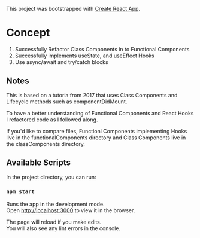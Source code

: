 This project was bootstrapped with [Create React App](https://github.com/facebook/create-react-app).

# Concept
1. Successfully Refactor Class Components in to Functional Components
1. Successfully implements useState, and useEffect Hooks
1. Use async/await and try/catch blocks

## Notes
This is based on a tutoria from 2017 that uses Class Components and Lifecycle methods such as componentDidMount.

To have a better understanding of Functional Components and React Hooks I refactored code as I followed along.

If you'd like to compare files, Functionl Components implementing Hooks live in the functionalComponents directory and Class Components live in the classComponents directory.
## Available Scripts

In the project directory, you can run:

### `npm start`

Runs the app in the development mode.<br />
Open [http://localhost:3000](http://localhost:3000) to view it in the browser.

The page will reload if you make edits.<br />
You will also see any lint errors in the console.
